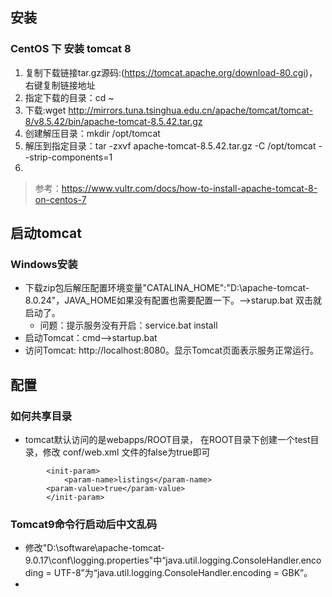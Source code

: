 
## 安装
### CentOS 下 安装 tomcat 8
1. 复制下载链接tar.gz源码:(https://tomcat.apache.org/download-80.cgi)，右键复制链接地址
2. 指定下载的目录：cd ~
3. 下载:wget http://mirrors.tuna.tsinghua.edu.cn/apache/tomcat/tomcat-8/v8.5.42/bin/apache-tomcat-8.5.42.tar.gz
4. 创建解压目录：mkdir /opt/tomcat
5. 解压到指定目录：tar -zxvf apache-tomcat-8.5.42.tar.gz -C /opt/tomcat --strip-components=1
6. 
> 参考：https://www.vultr.com/docs/how-to-install-apache-tomcat-8-on-centos-7
## 启动tomcat


### Windows安装
- 下载zip包后解压配置环境变量"CATALINA_HOME":"D:\apache-tomcat-8.0.24"，JAVA_HOME如果没有配置也需要配置一下。-->starup.bat 双击就启动了。
    - 问题：提示服务没有开启：service.bat install
- 启动Tomcat：cmd-->startup.bat
- 访问Tomcat: http://localhost:8080。显示Tomcat页面表示服务正常运行。
## 配置
### 如何共享目录
- tomcat默认访问的是webapps/ROOT目录， 在ROOT目录下创建一个test目录，修改 conf/web.xml 文件的false为true即可
```
        <init-param>
            <param-name>listings</param-name>
	    <param-value>true</param-value>
        </init-param>
```
### Tomcat9命令行启动后中文乱码
- 修改"D:\software\apache-tomcat-9.0.17\conf\logging.properties"中“java.util.logging.ConsoleHandler.encoding = UTF-8”为“java.util.logging.ConsoleHandler.encoding = GBK”。
- 

